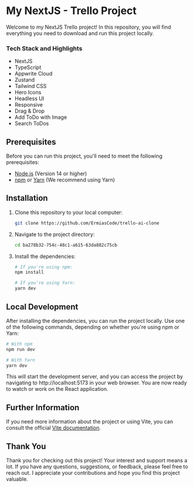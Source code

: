 # My NextJS - Trello Project

Welcome to my NextJS Trello project! In this repository, you will find everything you need to download and run this project locally.

### Tech Stack and Highlights

- NextJS
- TypeScript
- Appwrite Cloud
- Zustand
- Tailwind CSS
- Hero Icons
- Headless UI
- Responsive
- Drag & Drop
- Add ToDo with Image
- Search ToDos

## Prerequisites

Before you can run this project, you'll need to meet the following prerequisites:

- [Node.js](https://nodejs.org/) (Version 14 or higher)
- [npm](https://www.npmjs.com/) or [Yarn](https://yarnpkg.com/) (We recommend using Yarn)

## Installation

1. Clone this repository to your local computer:

   ```bash
   git clone https://github.com/ErmiasCode/trello-ai-clone

   ```

2. Navigate to the project directory:

   ```bash
   cd ba278b32-754c-48c1-a615-63da882c75cb

   ```

3. Install the dependencies:

   ```bash
   # If you're using npm:
   npm install

   # If you're using Yarn:
   yarn dev
   ```

## Local Development

After installing the dependencies, you can run the project locally. Use one of the following commands, depending on whether you're using npm or Yarn:

```bash
# With npm
npm run dev

# With Yarn
yarn dev
```

This will start the development server, and you can access the project by navigating to http://localhost:5173 in your web browser. You are now ready to watch or work on the React application.

## Further Information

If you need more information about the project or using Vite, you can consult the official [Vite documentation](https://vitejs.dev/).

## Thank You

Thank you for checking out this project! Your interest and support means a lot. If you have any questions, suggestions, or feedback, please feel free to reach out. I appreciate your contributions and hope you find this project valuable.
